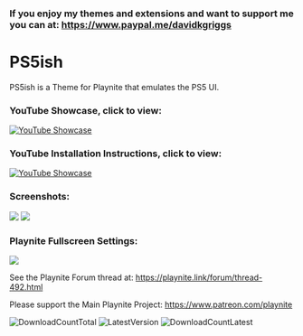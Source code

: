 ### If you enjoy my themes and extensions and want to support me you can at: https://www.paypal.me/davidkgriggs

# PS5ish
PS5ish is a Theme for Playnite that emulates the PS5 UI.

### YouTube Showcase, click to view:
[![YouTube Showcase](https://img.youtube.com/vi/hspE081K_jo/hqdefault.jpg)](https://www.youtube.com/watch?v=hspE081K_jo)

### YouTube Installation Instructions, click to view:
[![YouTube Showcase](https://img.youtube.com/vi/Xurs63Ccnlo/hqdefault.jpg)](https://www.youtube.com/watch?v=Xurs63Ccnlo)

### Screenshots:
![](https://i.imgur.com/fibgjGg.jpeg)
![](https://i.imgur.com/XW7d63W.jpeg)

### Playnite Fullscreen Settings:
![](https://i.imgur.com/QztQ2zQ.jpeg)

See the Playnite Forum thread at: https://playnite.link/forum/thread-492.html

Please support the Main Playnite Project: https://www.patreon.com/playnite

![DownloadCountTotal](https://img.shields.io/github/downloads/davidkgriggs/PS5ish/total?label=total%20downloads&style=for-the-badge)
![LatestVersion](https://img.shields.io/github/v/tag/davidkgriggs/PS5ish?label=Latest%20version&style=for-the-badge)
![DownloadCountLatest](https://img.shields.io/github/downloads/davidkgriggs/PS5ish/latest/total?style=for-the-badge)
